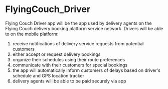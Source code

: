 # FlyingCouch_Driver
Flying Couch Driver app will be the app used by delivery agents on the Flying Couch delivery booking platform service network.
Drivers will be able to on the mobile platform:
1) receive notifications of delivery service requests from potential customers
2) either accept or request delivery bookings
3) organize their schedules using their route preferences
4) communicate with their customers for special bookings
5) the app will automatically inform customers of delays based on driver's schedule and GPS location tracker
6) delivery agents will be able to be paid securely via app
